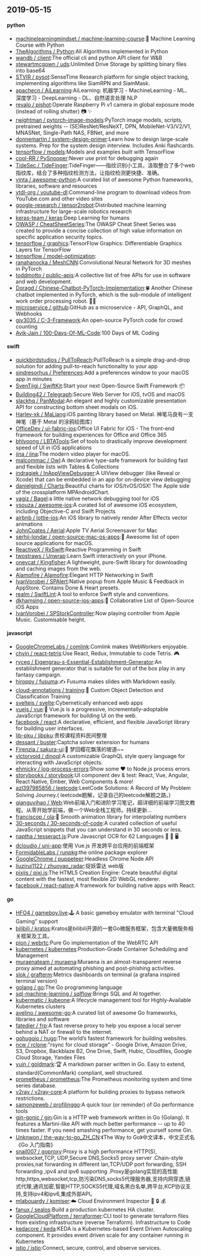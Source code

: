 ## 2019-05-15

#### python
* [machinelearningmindset / machine-learning-course](https://github.com/machinelearningmindset/machine-learning-course):💬
Machine Learning Course with Python
* [TheAlgorithms / Python](https://github.com/TheAlgorithms/Python):All Algorithms implemented in Python
* [wandb / client](https://github.com/wandb/client):The official cli and python API client for W&B
* [stewartmcgown / uds](https://github.com/stewartmcgown/uds):Unlimited Drive Storage by splitting binary files into base64
* [STVIR / pysot](https://github.com/STVIR/pysot):SenseTime Research platform for single object tracking, implementing algorithms like SiamRPN and SiamMask.
* [apachecn / AiLearning](https://github.com/apachecn/AiLearning):AiLearning: 机器学习 - MachineLearning - ML、深度学习 - DeepLearning - DL、自然语言处理 NLP
* [revalo / pishot](https://github.com/revalo/pishot):Operate Raspberry Pi v1 camera in global exposure mode (instead of rolling shutter)
📷
✨
* [rwightman / pytorch-image-models](https://github.com/rwightman/pytorch-image-models):PyTorch image models, scripts, pretrained weights -- (SE)ResNet/ResNeXT, DPN, MobileNet-V3/V2/V1, MNASNet, Single-Path NAS, FBNet, and more
* [donnemartin / system-design-primer](https://github.com/donnemartin/system-design-primer):Learn how to design large-scale systems. Prep for the system design interview. Includes Anki flashcards.
* [tensorflow / models](https://github.com/tensorflow/models):Models and examples built with TensorFlow
* [cool-RR / PySnooper](https://github.com/cool-RR/PySnooper):Never use print for debugging again
* [TideSec / TideFinger](https://github.com/TideSec/TideFinger):TideFinger——指纹识别小工具，汲取整合了多个web指纹库，结合了多种指纹检测方法，让指纹检测更快捷、准确。
* [vinta / awesome-python](https://github.com/vinta/awesome-python):A curated list of awesome Python frameworks, libraries, software and resources
* [ytdl-org / youtube-dl](https://github.com/ytdl-org/youtube-dl):Command-line program to download videos from YouTube.com and other video sites
* [google-research / tensor2robot](https://github.com/google-research/tensor2robot):Distributed machine learning infrastructure for large-scale robotics research
* [keras-team / keras](https://github.com/keras-team/keras):Deep Learning for humans
* [OWASP / CheatSheetSeries](https://github.com/OWASP/CheatSheetSeries):The OWASP Cheat Sheet Series was created to provide a concise collection of high value information on specific application security topics.
* [tensorflow / graphics](https://github.com/tensorflow/graphics):TensorFlow Graphics: Differentiable Graphics Layers for TensorFlow
* [tensorflow / model-optimization](https://github.com/tensorflow/model-optimization):
* [ranahanocka / MeshCNN](https://github.com/ranahanocka/MeshCNN):Convolutional Neural Network for 3D meshes in PyTorch
* [toddmotto / public-apis](https://github.com/toddmotto/public-apis):A collective list of free APIs for use in software and web development.
* [Doragd / Chinese-Chatbot-PyTorch-Implementation](https://github.com/Doragd/Chinese-Chatbot-PyTorch-Implementation):🍀
Another Chinese chatbot implemented in PyTorch, which is the sub-module of intelligent work order processing robot.
👩‍🔧
* [microservice / github](https://github.com/microservice/github):GitHub as a microservice - API, GraphQL, and Webhooks
* [gjy3035 / C-3-Framework](https://github.com/gjy3035/C-3-Framework):An open-source PyTorch code for crowd counting
* [Avik-Jain / 100-Days-Of-ML-Code](https://github.com/Avik-Jain/100-Days-Of-ML-Code):100 Days of ML Coding

#### swift
* [quickbirdstudios / PullToReach](https://github.com/quickbirdstudios/PullToReach):PullToReach is a simple drag-and-drop solution for adding pull-to-reach functionality to your app
* [sindresorhus / Preferences](https://github.com/sindresorhus/Preferences):Add a preferences window to your macOS app in minutes
* [SvenTiigi / SwiftKit](https://github.com/SvenTiigi/SwiftKit):Start your next Open-Source Swift Framework
📦
* [Building42 / Telegraph](https://github.com/Building42/Telegraph):Secure Web Server for iOS, tvOS and macOS
* [slackhq / PanModal](https://github.com/slackhq/PanModal):An elegant and highly customizable presentation API for constructing bottom sheet modals on iOS.
* [Harley-xk / MaLiang](https://github.com/Harley-xk/MaLiang):iOS painting library based on Metal. 神笔马良有一支神笔（基于 Metal 的涂鸦绘图库）
* [OfficeDev / ui-fabric-ios](https://github.com/OfficeDev/ui-fabric-ios):Office UI Fabric for iOS - The front-end framework for building experiences for Office and Office 365
* [bhlvoong / LBTATools](https://github.com/bhlvoong/LBTATools):Set of tools to drastically improve development speed of UI in iOS applications
* [iina / iina](https://github.com/iina/iina):The modern video player for macOS.
* [malcommac / Owl](https://github.com/malcommac/Owl):A declarative type-safe framework for building fast and flexible lists with Tables & Collections
* [indragiek / InAppViewDebugger](https://github.com/indragiek/InAppViewDebugger):A UIView debugger (like Reveal or Xcode) that can be embedded in an app for on-device view debugging
* [danielgindi / Charts](https://github.com/danielgindi/Charts):Beautiful charts for iOS/tvOS/OSX! The Apple side of the crossplatform MPAndroidChart.
* [yagiz / Bagel](https://github.com/yagiz/Bagel):a little native network debugging tool for iOS
* [vsouza / awesome-ios](https://github.com/vsouza/awesome-ios):A curated list of awesome iOS ecosystem, including Objective-C and Swift Projects
* [airbnb / lottie-ios](https://github.com/airbnb/lottie-ios):An iOS library to natively render After Effects vector animations
* [JohnCoates / Aerial](https://github.com/JohnCoates/Aerial):Apple TV Aerial Screensaver for Mac
* [serhii-londar / open-source-mac-os-apps](https://github.com/serhii-londar/open-source-mac-os-apps):🚀
Awesome list of open source applications for macOS.
* [ReactiveX / RxSwift](https://github.com/ReactiveX/RxSwift):Reactive Programming in Swift
* [twostraws / Unwrap](https://github.com/twostraws/Unwrap):Learn Swift interactively on your iPhone.
* [onevcat / Kingfisher](https://github.com/onevcat/Kingfisher):A lightweight, pure-Swift library for downloading and caching images from the web.
* [Alamofire / Alamofire](https://github.com/Alamofire/Alamofire):Elegant HTTP Networking in Swift
* [IvanVorobei / SPAlert](https://github.com/IvanVorobei/SPAlert):Native popup from Apple Music & Feedback in AppStore. Contains Done & Heart presets.
* [realm / SwiftLint](https://github.com/realm/SwiftLint):A tool to enforce Swift style and conventions.
* [dkhamsing / open-source-ios-apps](https://github.com/dkhamsing/open-source-ios-apps):📱
Collaborative List of Open-Source iOS Apps
* [IvanVorobei / SPStorkController](https://github.com/IvanVorobei/SPStorkController):Now playing controller from Apple Music. Customisable height.

#### javascript
* [GoogleChromeLabs / comlink](https://github.com/GoogleChromeLabs/comlink):Comlink makes WebWorkers enjoyable.
* [chvin / react-tetris](https://github.com/chvin/react-tetris):Use React, Redux, Immutable to code Tetris.
🎮
* [ryceg / Eigengrau-s-Essential-Establishment-Generator](https://github.com/ryceg/Eigengrau-s-Essential-Establishment-Generator):An establishment generator that is suitable for out of the box play in any fantasy campaign.
* [hiroppy / fusuma](https://github.com/hiroppy/fusuma):✍️
Fusuma makes slides with Markdown easily.
* [cloud-annotations / training](https://github.com/cloud-annotations/training):🐝
Custom Object Detection and Classification Training
* [sveltejs / svelte](https://github.com/sveltejs/svelte):Cybernetically enhanced web apps
* [vuejs / vue](https://github.com/vuejs/vue):🖖
Vue.js is a progressive, incrementally-adoptable JavaScript framework for building UI on the web.
* [facebook / react](https://github.com/facebook/react):A declarative, efficient, and flexible JavaScript library for building user interfaces.
* [lib-pku / libpku](https://github.com/lib-pku/libpku):贵校课程资料民间整理
* [dessant / buster](https://github.com/dessant/buster):Captcha solver extension for humans
* [Firenzia / sakura-ui](https://github.com/Firenzia/sakura-ui):🌸
梦回樱花飘落的坡道~~
* [victorvoid / dinoql](https://github.com/victorvoid/dinoql):A customizable GraphQL style query language for interacting with JavaScript objects.
* [ehmicky / log-process-errors](https://github.com/ehmicky/log-process-errors):Show some
❤️
to Node.js process errors
* [storybooks / storybook](https://github.com/storybooks/storybook):UI component dev & test: React, Vue, Angular, React Native, Ember, Web Components & more!
* [azl397985856 / leetcode](https://github.com/azl397985856/leetcode):LeetCode Solutions: A Record of My Problem Solving Journey.( leetcode题解，记录自己的leetcode解题之路。)
* [qianguyihao / Web](https://github.com/qianguyihao/Web):Web前端入门和进阶学习笔记，超详细的前端学习图文教程。从零开始学前端，做一个Web全栈工程师。持续更新...
* [franciscop / ola](https://github.com/franciscop/ola):🌊
Smooth animation library for interpolating numbers
* [30-seconds / 30-seconds-of-code](https://github.com/30-seconds/30-seconds-of-code):A curated collection of useful JavaScript snippets that you can understand in 30 seconds or less.
* [naptha / tesseract.js](https://github.com/naptha/tesseract.js):Pure Javascript OCR for 62 Languages
📖
🎉
🖥
* [dcloudio / uni-app](https://github.com/dcloudio/uni-app):使用 Vue.js 开发跨平台应用的前端框架
* [FormidableLabs / runpkg](https://github.com/FormidableLabs/runpkg):the online package explorer
* [GoogleChrome / puppeteer](https://github.com/GoogleChrome/puppeteer):Headless Chrome Node API
* [liuzirui1122 / zhuoyao_radar](https://github.com/liuzirui1122/zhuoyao_radar):捉妖雷达 web版
* [pixijs / pixi.js](https://github.com/pixijs/pixi.js):The HTML5 Creation Engine: Create beautiful digital content with the fastest, most flexible 2D WebGL renderer.
* [facebook / react-native](https://github.com/facebook/react-native):A framework for building native apps with React.

#### go
* [HFO4 / gameboy.live](https://github.com/HFO4/gameboy.live):🕹️
A basic gameboy emulator with terminal "Cloud Gaming" support
* [bilibili / kratos](https://github.com/bilibili/kratos):Kratos是bilibili开源的一套Go微服务框架，包含大量微服务相关框架及工具。
* [pion / webrtc](https://github.com/pion/webrtc):Pure Go implementation of the WebRTC API
* [kubernetes / kubernetes](https://github.com/kubernetes/kubernetes):Production-Grade Container Scheduling and Management
* [muraenateam / muraena](https://github.com/muraenateam/muraena):Muraena is an almost-transparent reverse proxy aimed at automating phishing and post-phishing activities.
* [slok / grafterm](https://github.com/slok/grafterm):Metrics dashboards on terminal (a grafana inspired terminal version)
* [golang / go](https://github.com/golang/go):The Go programming language
* [sql-machine-learning / sqlflow](https://github.com/sql-machine-learning/sqlflow):Brings SQL and AI together.
* [kubermatic / kubeone](https://github.com/kubermatic/kubeone):A lifecycle management tool for Highly-Available Kubernetes clusters
* [avelino / awesome-go](https://github.com/avelino/awesome-go):A curated list of awesome Go frameworks, libraries and software
* [fatedier / frp](https://github.com/fatedier/frp):A fast reverse proxy to help you expose a local server behind a NAT or firewall to the internet.
* [gohugoio / hugo](https://github.com/gohugoio/hugo):The world’s fastest framework for building websites.
* [ncw / rclone](https://github.com/ncw/rclone):"rsync for cloud storage" - Google Drive, Amazon Drive, S3, Dropbox, Backblaze B2, One Drive, Swift, Hubic, Cloudfiles, Google Cloud Storage, Yandex Files
* [yuin / goldmark](https://github.com/yuin/goldmark):🏆
A markdown parser written in Go. Easy to extend, standard(CommonMark) compliant, well structured.
* [prometheus / prometheus](https://github.com/prometheus/prometheus):The Prometheus monitoring system and time series database.
* [v2ray / v2ray-core](https://github.com/v2ray/v2ray-core):A platform for building proxies to bypass network restrictions.
* [samonzeweb / profilinggo](https://github.com/samonzeweb/profilinggo):A quick tour (or reminder) of Go performance tools
* [gin-gonic / gin](https://github.com/gin-gonic/gin):Gin is a HTTP web framework written in Go (Golang). It features a Martini-like API with much better performance -- up to 40 times faster. If you need smashing performance, get yourself some Gin.
* [Unknwon / the-way-to-go_ZH_CN](https://github.com/Unknwon/the-way-to-go_ZH_CN):《The Way to Go》中文译本，中文正式名《Go 入门指南》
* [snail007 / goproxy](https://github.com/snail007/goproxy):Proxy is a high performance HTTP(S), websocket,TCP, UDP,Secure DNS,Socks5 proxy server .Chain-style proxies,nat forwarding in different lan,TCP/UDP port forwarding, SSH forwarding ,ipv4 and ipv6 supporting .Proxy是golang实现的高性能http,https,websocket,tcp,防污染DNS,socks5代理服务器,支持内网穿透,链式代理,通讯加密,智能HTTP,SOCKS5代理,域名黑白名单,跨平台,KCP协议支持,支持ipv4和ipv6,集成外部API。
* [mlabouardy / komiser](https://github.com/mlabouardy/komiser):☁️
Cloud Environment Inspector
👮
🔒
💰
* [fanux / sealos](https://github.com/fanux/sealos):Build a production kubernetes HA cluster.
* [GoogleCloudPlatform / terraformer](https://github.com/GoogleCloudPlatform/terraformer):CLI tool to generate terraform files from existing infrastructure (reverse Terraform). Infrastructure to Code
* [kedacore / keda](https://github.com/kedacore/keda):KEDA is a Kubernetes-based Event Driven Autoscaling component. It provides event driven scale for any container running in Kubernetes
* [istio / istio](https://github.com/istio/istio):Connect, secure, control, and observe services.
